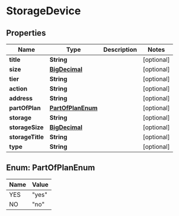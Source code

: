 
# StorageDevice

## Properties
Name | Type | Description | Notes
------------ | ------------- | ------------- | -------------
**title** | **String** |  |  [optional]
**size** | [**BigDecimal**](BigDecimal.md) |  |  [optional]
**tier** | **String** |  |  [optional]
**action** | **String** |  |  [optional]
**address** | **String** |  |  [optional]
**partOfPlan** | [**PartOfPlanEnum**](#PartOfPlanEnum) |  |  [optional]
**storage** | **String** |  |  [optional]
**storageSize** | [**BigDecimal**](BigDecimal.md) |  |  [optional]
**storageTitle** | **String** |  |  [optional]
**type** | **String** |  |  [optional]


<a name="PartOfPlanEnum"></a>
## Enum: PartOfPlanEnum
Name | Value
---- | -----
YES | &quot;yes&quot;
NO | &quot;no&quot;



